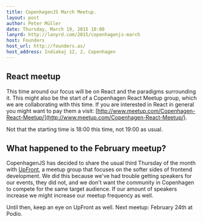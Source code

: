 ```yaml
---
title: CopenhagenJS March Meetup.
layout: post
author: Peter Müller
date: Thursday, March 19, 2015 18:00
lanyrd: http://lanyrd.com/2015/copenhagenjs-march
host: Founders
host_url: http://founders.as/
host_address: Indiakaj 12, 2, Copenhagen
---
```


<h2>React meetup</h2>

This time around our focus will be on React and the paradigms surrounding it. This might also be the start of a Copenhagen React Meetup group, which we are collaborating with this time. If you are interested in React in general you might want to pay them a visit: [http://www.meetup.com/Copenhagen-React-Meetup/](http://www.meetup.com/Copenhagen-React-Meetup/).

Not that the starting time is 18:00 this time, not 19:00 as usual.


<h2>What happened to the February meetup?</h2>

CopenhagenJS has decided to share the usual third Thursday of the month with [UpFront](http://upfront.ninja/), a meetup group that focuses on the softer sides of frontend development. We did this because we've had trouble getting speakers for our events, they did not, and we don't want the community in Copenhagen to compete for the same target audience. If our amount of speakers increase we might increase our meetup frequency as well.

Until then, keep an eye on UpFront as well. Next meetup: February 24th at Podio.

